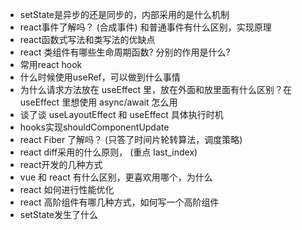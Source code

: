 - setState是异步的还是同步的，内部采用的是什么机制
- react事件了解吗？ (合成事件)  和普通事件有什么区别，实现原理
- react函数式写法和类写法的优缺点
- react 类组件有哪些生命周期函数? 分别的作用是什么?
- 常用react hook
- 什么时候使用useRef，可以做到什么事情
- 为什么请求方法放在 useEffect 里，放在外面和放里面有什么区别？在 useEffect 里想使用 async/await 怎么用
- 谈了谈 useLayoutEffect 和 useEffect 具体执行时机
- hooks实现shouldComponentUpdate
- react Fiber 了解吗？ (只答了时间片轮转算法，调度策略)
- react diff采用的什么原则， (重点 last_index)
- react开发的几种方式
- vue 和 react 有什么区别，更喜欢用哪个，为什么
- react 如何进行性能优化
- react 高阶组件有哪几种方式，如何写一个高阶组件
- setState发生了什么